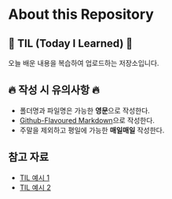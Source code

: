 # About this Repository

## 👻 TIL (Today I Learned) 👻
오늘 배운 내용을 복습하여 업로드하는 저장소입니다.

## 🔥 작성 시 유의사항 🔥
- 폴더명과 파일명은 가능한 **영문**으로 작성한다.
- [Github-Flavoured Markdown](https://guides.github.com/features/mastering-markdown/)으로 작성한다.
- 주말을 제외하고 평일에 가능한 **매일매일** 작성한다.

## 참고 자료
- [TIL 예시 1](https://github.com/ksu3101/TIL)
- [TIL 예시 2](https://velog.io/@2ujin/%EB%82%B4-%EB%A7%98%EB%8C%80%EB%A1%9C-%EC%9E%91%EC%84%B1%ED%95%98%EB%8A%94-TIL-9sk5ujmvv7)